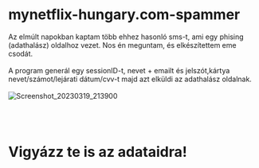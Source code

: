 # mynetflix-hungary.com-spammer
Az elmúlt napokban kaptam több ehhez hasonló sms-t, ami egy phising (adathalász) oldalhoz vezet. Nos én meguntam, és elkészítettem eme csodát.
<br><br>A program generál egy sessionID-t, nevet + emailt és jelszót,kártya nevet/számot/lejárati dátum/cvv-t majd azt elküldi az adathalász oldalnak. <br><br>
![Screenshot_20230319_213900](https://user-images.githubusercontent.com/78733248/226207640-1d7d5bf9-8934-4bff-802a-926e408c60de.jpg)

<br><br><h1>Vigyázz te is az adataidra!
